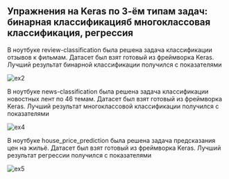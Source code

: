 ## Упражнения на Keras по 3-ём типам задач: бинарная классификацияб многоклассовая классификация, регрессия

В ноутбуке review-classification была решена задача классификации отзывов к фильмам. Датасет был взят готовый из фреймворка Keras. 
Лучший результат бинарной классификации получился с показателями

![ex2](https://github.com/user-attachments/assets/2f6be711-96ed-4ef9-b889-943bbd43b9e6)


В ноутбуке news-classification была решена задача классификации новостных лент по 46 темам. Датасет был взят готовый из фреймворка Keras. 
Лучший результат многоклассовой классификации получился с показателями

![ex4](https://github.com/user-attachments/assets/1f26666d-b69c-4ed2-8199-0af5b9e3dfe5)

В ноутбуке house_price_prediction была решена задача предсказания цен на жильё. Датасет был взят готовый из фреймворка Keras. 
Лучший результат регрессии получился с показателями

![ex5](https://github.com/user-attachments/assets/b1aa86c6-81ca-41d5-b2b1-d56746de8f8a)
